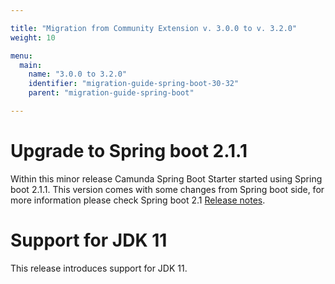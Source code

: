 ```yaml
---

title: "Migration from Community Extension v. 3.0.0 to v. 3.2.0"
weight: 10

menu:
  main:
    name: "3.0.0 to 3.2.0"
    identifier: "migration-guide-spring-boot-30-32"
    parent: "migration-guide-spring-boot"

---
```


# Upgrade to Spring boot 2.1.1

Within this minor release Camunda Spring Boot Starter started using Spring boot 2.1.1.
This version comes with some changes from Spring boot side, for more information please check Spring boot 2.1 [Release notes](https://github.com/spring-projects/spring-boot/wiki/Spring-Boot-2.1-Release-Notes).

# Support for JDK 11

This release introduces support for JDK 11.
